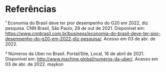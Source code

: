 # Referências

¹ Economia do Brasil deve ter pior desempenho do G20 em 2022, diz pesquisa. CNN Brasil, São Paulo, 28 de out de 2021. Disponível em: <https://www.cnnbrasil.com.br/business/economia-do-brasil-deve-ter-pior-desempenho-do-g20-em-2022-diz-pesquisa/>. Acesso em 03 de abr. de 2022.

² Números da Uber no Brasil. Portal/Site, Local, 16 de abril de 2021. Disponível em: <http://www.machine.global/numeros-da-uber/>. Acesso em 03 de abr. de 2022.
maykon